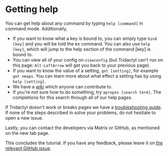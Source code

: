 # Getting help

You can get help about any command by typing `help [command]` in command mode. Additionally,

-   If you want to know what a key is bound to, you can simply type `bind [key]` and you will be told the ex command. You can also use `help [key]`, which will jump to the help section of the command [key] is bound to.
-   You can view all of your config on `viewconfig` (but Tridactyl can't run on this page: `Alt-LeftArrow` will get you back to your previous page).
-   If you want to know the value of a setting, `get [setting]`, for example `get nmaps`. You can learn more about what effect a setting has by using `help [setting]`.
-   We have a [wiki](https://github.com/tridactyl/tridactyl/wiki) which anyone can contribute to.
-   If you're not sure how to do something, try `apropos [search term]`. The completions for this search through all of our help pages.

If Tridactyl doesn't work or breaks pages we have a [troubleshooting guide](https://github.com/tridactyl/tridactyl/blob/master/doc/troubleshooting.md). If none of the steps described in solve your problems, do not hesitate to open a new issue.

Lastly, you can contact the developers via Matrix or GitHub, as mentioned on the new tab page.

This concludes the tutorial. If you have any feedback, please leave it on [the relevant GitHub issue](https://github.com/tridactyl/tridactyl/issues/380). <a href='./8-marks.md' rel="prev"></a>
